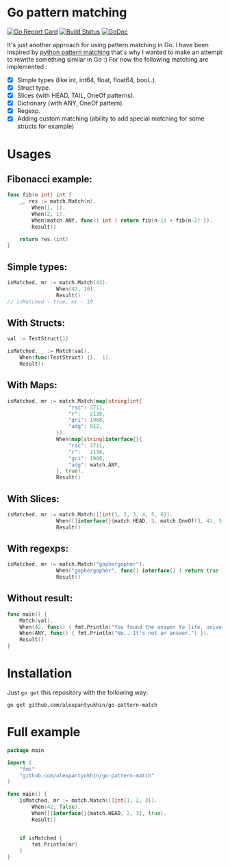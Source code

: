 # Go pattern matching
[![Go Report Card](https://goreportcard.com/badge/github.com/alexpantyukhin/go-pattern-match)](https://goreportcard.com/report/github.com/alexpantyukhin/go-pattern-match)
[![Build Status](https://travis-ci.org/alexpantyukhin/go-pattern-match.svg?branch=master
)](https://travis-ci.org/alexpantyukhin/go-pattern-match)
[![GoDoc](https://godoc.org/alexpantyukhin/go-pattern-match?status.svg)](https://godoc.org/github.com/alexpantyukhin/go-pattern-match)

It's just another approach for using pattern matching in Go. I have been inspired by [python pattern matching](https://github.com/santinic/pampy) that's why I wanted to make an attempt to rewrite something similar in Go :)
For now the following matching are implemented :
   - [x] Simple types (like int, int64, float, float64, bool..).
   - [x] Struct type.
   - [x] Slices (with HEAD, TAIL, OneOf patterns).
   - [x] Dictionary (with ANY, OneOf pattern).
   - [x] Regexp.
   - [x] Adding custom matching (ability to add special matching for some structs for example)
   
# Usages

## Fibonacci example:

```go
func fib(n int) int {
	_, res := match.Match(n).
		When(1, 1).
		When(2, 1).
		When(match.ANY, func() int { return fib(n-1) + fib(n-2) }).
		Result()

	return res.(int)
}
```

## Simple types:

```go
isMatched, mr := match.Match(42).
                When(42, 10).
                Result()
// isMatched - true, mr - 10
```

## With Structs:
```go
val := TestStruct{1}

isMatched, _ := Match(val).
    When(func(TestStruct) {},  1).
    Result()
```

## With Maps:
```go
isMatched, mr := match.Match(map[string]int{
                	"rsc": 3711,
                	"r":   2138,
                	"gri": 1908,
                	"adg": 912,
                }).
        	    When(map[string]interface{}{
                	"rsc": 3711,
                	"r":   2138,
                	"gri": 1908,
                	"adg": match.ANY,
            	}, true).
            	Result()
```

## With Slices:
```go
isMatched, mr := match.Match([]int{1, 2, 3, 4, 5, 6}).
            	When([]interface{}{match.HEAD, 3, match.OneOf(3, 4), 5, 6}, 125).
            	Result()
```

## With regexps:
```go
isMatched, mr := match.Match("gophergopher").
            	When("gophergopher", func() interface{} { return true }).
            	Result()
```

## Without result:
```go
func main() {
	Match(val).
	When(42, func() { fmt.Println("You found the answer to life, universe and everything!") }).
	When(ANY, func() { fmt.Println("No.. It's not an answer.") }).
	Result()
}
```

# Installation
Just `go get` this repository with the following way:

```
go get github.com/alexpantyukhin/go-pattern-match
```

# Full example
```go
package main

import (
    "fmt"
    "github.com/alexpantyukhin/go-pattern-match"
)

func main() {
    isMatched, mr := match.Match([]int{1, 2, 3}).
        When(42, false).
        When([]interface{}{match.HEAD, 2, 3}, true).
        Result()


    if isMatched {
        fmt.Println(mr)
    }
}
```
